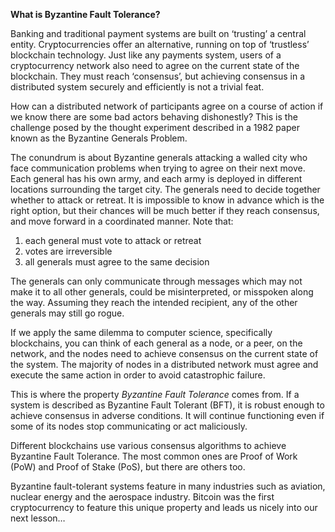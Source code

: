 **What is Byzantine Fault Tolerance?**

Banking and traditional payment systems are built on ‘trusting’ a central entity. Cryptocurrencies offer an alternative, running on top of ‘trustless’ blockchain technology. Just like any payments system, users of a cryptocurrency network also need to agree on the current state of the blockchain. They must reach ‘consensus’, but achieving consensus in a distributed system securely and efficiently is not a trivial feat. 

How can a distributed network of participants agree on a course of action if we know there are some bad actors behaving dishonestly? This is the challenge posed by the thought experiment described in a 1982 paper known as the Byzantine Generals Problem. 

The conundrum is about Byzantine generals attacking a walled city who face communication problems when trying to agree on their next move. Each general has his own army, and each army is deployed in different locations surrounding the target city. The generals need to decide together whether to attack or retreat. It is impossible to know in advance which is the right option, but their chances will be much better if they reach consensus, and move forward in a coordinated manner. Note that:

1) each general must vote to attack or retreat 
2) votes are irreversible
3) all generals must agree to the same decision 

The generals can only communicate through messages which may not make it to all other generals, could be misinterpreted, or misspoken along the way. Assuming they reach the intended recipient, any of the other generals may still go rogue. 

If we apply the same dilemma to computer science, specifically blockchains, you can think of each general as a node, or a peer, on the network, and the nodes need to achieve consensus on the current state of the system. The majority of nodes in a distributed network must agree and execute the same action in order to avoid catastrophic failure.

This is where the property *Byzantine Fault Tolerance* comes from. If a system is described as Byzantine Fault Tolerant (BFT), it is robust enough to achieve consensus in adverse conditions. It will continue functioning even if some of its nodes stop communicating or act maliciously. 

Different blockchains use various consensus algorithms to achieve Byzantine Fault Tolerance. The most common ones are Proof of Work (PoW) and Proof of Stake (PoS), but there are others too.

Byzantine fault-tolerant systems feature in many industries such as aviation, nuclear energy and the aerospace industry. Bitcoin was the first cryptocurrency to feature this unique property and leads us nicely into our next lesson…
